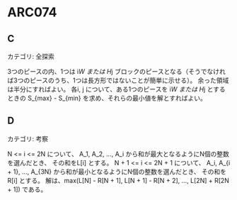 # ARC074

## C
カテゴリ: 全探索


3つのピースの内、1つは i*W または H*j ブロックのピースとなる（そうでなければ3つのピースのうち、1つは長方形ではないことが簡単に示せる）。
余った領域は半分にすればよい。
各i, j について、ある1つのピースを i*W または H*j とするときの S_{max} - S_{min} を求め、それらの最小値を解とすればよい。

## D
カテゴリ: 考察

N <= i <= 2N について、 A_1, A_2, ..., A_i から和が最大となるようにN個の整数を選んだとき、
その和をL[i] とする。
N + 1 <= i <= 2N + 1 について、 A_i, A_{i + 1}, ..., A_{3N} から和が最小となるようにN個の整数を選んだとき、
その和をR[i] とする。
解は、max(L[N] - R[N + 1], L[N + 1] - R[N + 2], ..., L[2N] + R[2N + 1]) である。

